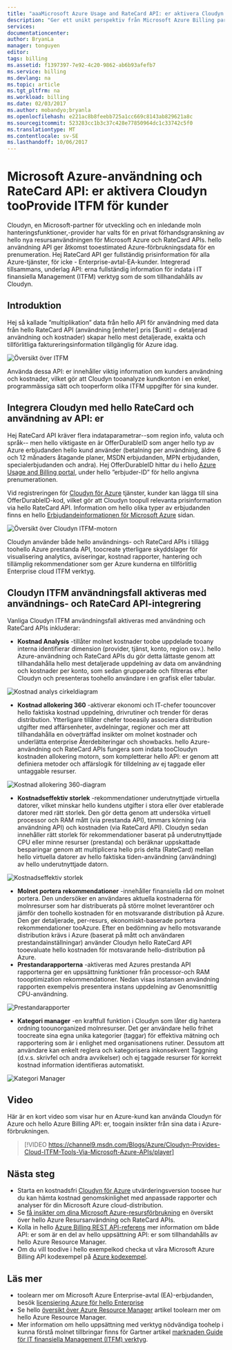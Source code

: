 ```yaml
---
title: "aaaMicrosoft Azure Usage and RateCard API: er aktivera Cloudyn tooProvide ITFM för kunder | Microsoft Docs"
description: "Ger ett unikt perspektiv från Microsoft Azure Billing partner Cloudyn, på deras upplevelser integrera hello Azure Billing API: erna i sin produkt.  Detta är särskilt användbart för Azure och Cloudyn kunder som vill använda/försök Cloudyn för Azure-tjänster."
services: 
documentationcenter: 
author: BryanLa
manager: tonguyen
editor: 
tags: billing
ms.assetid: f1397397-7e92-4c20-9862-ab6b93afefb7
ms.service: billing
ms.devlang: na
ms.topic: article
ms.tgt_pltfrm: na
ms.workload: billing
ms.date: 02/03/2017
ms.author: mobandyo;bryanla
ms.openlocfilehash: e221ac8b8feebb725a1cc669c8143ab829621a8c
ms.sourcegitcommit: 523283cc1b3c37c428e77850964dc1c33742c5f0
ms.translationtype: MT
ms.contentlocale: sv-SE
ms.lasthandoff: 10/06/2017
---
```

# <a name="microsoft-azure-usage-and-ratecard-apis-enable-cloudyn-tooprovide-itfm-for-customers"></a>Microsoft Azure-användning och RateCard API: er aktivera Cloudyn tooProvide ITFM för kunder
Cloudyn, en Microsoft-partner för utveckling och en inledande moln hanteringsfunktioner,-provider har valts för en privat förhandsgranskning av hello nya resursanvändningen för Microsoft Azure och RateCard APIs.  hello användning API ger åtkomst tooestimated Azure-förbrukningsdata för en prenumeration. Hej RateCard API ger fullständig prisinformation för alla Azure-tjänster, för icke - Enterprise-avtal-EA-kunder. Integrerad tillsammans, underlag API: erna fullständig information för indata i IT finansiella Management (ITFM) verktyg som de som tillhandahålls av Cloudyn.

## <a name="introduction"></a>Introduktion
Hej så kallade ”multiplikation” data från hello API för användning med data från hello RateCard API (användning [enheter] pris [$unit] = detaljerad användning och kostnader) skapar hello mest detaljerade, exakta och tillförlitliga faktureringsinformation tillgänglig för Azure idag.

![Översikt över ITFM][1]

Använda dessa API: er innehåller viktig information om kunders användning och kostnader, vilket gör att Cloudyn tooanalyze kundkonton i en enkel, programmässiga sätt och tooperform olika ITFM uppgifter för sina kunder.

## <a name="integrating-cloudyn-with-hello-ratecard-and-usage-apis"></a>Integrera Cloudyn med hello RateCard och användning av API: er
Hej RateCard API kräver flera indataparametrar--som region info, valuta och språk-- men hello viktigaste en är OfferDurableID som anger hello typ av Azure erbjudanden hello kund använder (betalning per användning, äldre 6 och 12 månaders åtagande planer, MSDN erbjudanden, MPN erbjudanden, specialerbjudanden och andra). Hej OfferDurableID hittar du i hello [Azure Usage and Billing portal](https://account.windowsazure.com/Subscriptions), under hello ”erbjuder-ID” för hello angivna prenumerationen.

Vid registreringen för [Cloudyn för Azure](https://www.cloudyn.com/microsoft-azure/) tjänster, kunder kan lägga till sina OfferDurableID-kod, vilket gör att Cloudyn toopull relevanta prisinformation via hello RateCard API.  Information om hello olika typer av erbjudanden finns en hello [Erbjudandeinformationen för Microsoft Azure](https://azure.microsoft.com/support/legal/offer-details/) sidan.

![Översikt över Cloudyn ITFM-motorn][2]

Cloudyn använder både hello användnings- och RateCard APIs i tillägg toohello Azure prestanda API, toocreate ytterligare skyddslager för visualisering analytics, aviseringar, kostnad rapporter, hantering och tillämplig rekommendationer som ger Azure kunderna en tillförlitlig Enterprise cloud ITFM verktyg.

## <a name="cloudyn-itfm-use-cases-enabled-by-usage-and-ratecard-api-integration"></a>Cloudyn ITFM användningsfall aktiveras med användnings- och RateCard API-integrering
Vanliga Cloudyn ITFM användningsfall aktiveras med användning och RateCard APIs inkluderar:

* **Kostnad Analysis** -tillåter molnet kostnader toobe uppdelade tooany interna identifierar dimension (provider, tjänst, konto, region osv.). hello Azure-användning och RateCard APIs du gör detta lättaste genom att tillhandahålla hello mest detaljerade uppdelning av data om användning och kostnader per konto, som sedan grupperade och filtreras efter Cloudyn och presenteras toohello användare i en grafisk eller tabular.

![Kostnad analys cirkeldiagram][3]

* **Kostnad allokering 360** -aktiverar ekonomi och IT-chefer toouncover hello faktiska kostnad uppdelning, drivrutiner och trender för deras distribution. Ytterligare tillåter chefer tooeasily associera distribution utgifter med affärsenheter, avdelningar, regioner och mer att tillhandahålla en oöverträffad insikter om molnet kostnader och underlätta enterprise Återdebiteringar och showbacks. hello Azure-användning och RateCard APIs fungera som indata tooCloudyn kostnaden allokering motorn, som kompletterar hello API: er genom att definiera metoder och affärslogik för tilldelning av ej taggade eller untaggable resurser.

![Kostnad allokering 360-diagram][4]

* **Kostnadseffektiv storlek** -rekommendationer underutnyttjade virtuella datorer, vilket minskar hello kundens utgifter i stora eller över etablerade datorer med rätt storlek. Den gör detta genom att undersöka virtuell processor och RAM mått (via prestanda API), timmars körning (via användning API) och kostnaden (via RateCard API). Cloudyn sedan innehåller rätt storlek för rekommendationer baserat på underutnyttjade CPU eller minne resurser (prestanda) och beräknar uppskattade besparingar genom att multiplicera hello pris delta (RateCard) mellan hello virtuella datorer av hello faktiska tiden-användning (användning) av hello underutnyttjade datorn.

![Kostnadseffektiv storlek][5]

* **Molnet portera rekommendationer** -innehåller finansiella råd om molnet portera. Den undersöker en användares aktuella kostnaderna för molnresurser som har distribuerats på större molnet leverantörer och jämför den toohello kostnaden för en motsvarande distribution på Azure. Den ger detaljerade, per-resurs, ekonomiskt-baserade portera rekommendationer tooAzure. Efter en bedömning av hello motsvarande distribution krävs i Azure (baserat på mått och användaren prestandainställningar) använder Cloudyn hello RateCard API tooevaluate hello kostnaden för motsvarande hello-distribution på Azure.
* **Prestandarapporterna** -aktiveras med Azures prestanda API rapporterna ger en uppsättning funktioner från processor-och RAM toooptimization rekommendationer. Nedan visas instansen användning rapporten exempelvis presentera instans uppdelning av Genomsnittlig CPU-användning.

![Prestandarapporter][6]

* **Kategori manager** -en kraftfull funktion i Cloudyn som låter dig hantera ordning toounorganized molnresurser. Det ger användare hello frihet toocreate sina egna unika kategorier (taggar) för effektiva mätning och rapportering som är i enlighet med organisationens rutiner. Dessutom att användare kan enkelt reglera och kategorisera inkonsekvent Taggning (d.v.s. skrivfel och andra avvikelser) och ej taggade resurser för korrekt kostnad information identifieras automatiskt.

![Kategori Manager][7]

## <a name="video"></a>Video
Här är en kort video som visar hur en Azure-kund kan använda Cloudyn för Azure och hello Azure Billing API: er, toogain insikter från sina data i Azure-förbrukningen.

> [!VIDEO https://channel9.msdn.com/Blogs/Azure/Cloudyn-Provides-Cloud-ITFM-Tools-Via-Microsoft-Azure-APIs/player]
> 
> 

## <a name="next-steps"></a>Nästa steg
* Starta en kostnadsfri [Cloudyn för Azure](https://www.cloudyn.com/microsoft-azure/) utvärderingsversion toosee hur du kan hämta kostnad genomskinlighet med anpassade rapporter och analyser för din Microsoft Azure cloud-distribution.
* Se [få insikter om dina Microsoft Azure-resursförbrukning](billing-usage-rate-card-overview.md) en översikt över hello Azure Resursanvändning och RateCard APIs.
* Kolla in hello [Azure Billing REST API-referens](https://msdn.microsoft.com/library/azure/1ea5b323-54bb-423d-916f-190de96c6a3c) mer information om både API: er som är en del av hello uppsättning API: er som tillhandahålls av hello Azure Resource Manager.
* Om du vill toodive i hello exempelkod checka ut våra Microsoft Azure Billing API kodexempel på [Azure kodexempel](https://azure.microsoft.com/documentation/samples/?term=billing).

## <a name="learn-more"></a>Läs mer
* toolearn mer om Microsoft Azure Enterprise-avtal (EA)-erbjudanden, besök [licensiering Azure för hello Enterprise](https://azure.microsoft.com/pricing/enterprise-agreement/)
* Se hello [översikt över Azure Resource Manager](../azure-resource-manager/resource-group-overview.md) artikel toolearn mer om hello Azure Resource Manager.
* Mer information om hello uppsättning med verktyg nödvändiga toohelp i kunna förstå molnet tillbringar finns för Gartner artikel [marknaden Guide för IT finansiella Management (ITFM) verktyg](http://www.gartner.com/technology/reprints.do?id=1-212F7AL&ct=140909&st=sb).

<!--Image references-->
[1]: ./media/billing-usage-rate-card-partner-solution-cloudyn/Cloudyn-ITFM-Overview.png
[2]: ./media/billing-usage-rate-card-partner-solution-cloudyn/Cloudyn-ITFM-Engine-Overview.png
[3]: ./media/billing-usage-rate-card-partner-solution-cloudyn/Cloudyn-Cost-Analysis-Pie-Chart.png
[4]: ./media/billing-usage-rate-card-partner-solution-cloudyn/Cloudyn-Cost-Allocation-360-Chart.png
[5]: ./media/billing-usage-rate-card-partner-solution-cloudyn/Cloudyn-Cost-Effective-Sizing.png
[6]: ./media/billing-usage-rate-card-partner-solution-cloudyn/Cloudyn-Performance-Reports.png
[7]: ./media/billing-usage-rate-card-partner-solution-cloudyn/Cloudyn-Category-Manager.png
